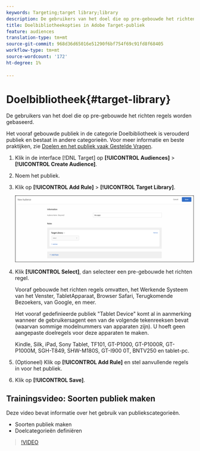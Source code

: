 ```yaml
---
keywords: Targeting;target library;library
description: De gebruikers van het doel die op pre-gebouwde het richten regels worden gebaseerd.
title: Doelbibliotheekopties in Adobe Target-publiek
feature: audiences
translation-type: tm+mt
source-git-commit: 968d36d65016e51290f6bf754f69c91fd8f68405
workflow-type: tm+mt
source-wordcount: '172'
ht-degree: 1%

---
```



# Doelbibliotheek{#target-library}

De gebruikers van het doel die op pre-gebouwde het richten regels worden gebaseerd.

Het vooraf gebouwde publiek in de categorie Doelbibliotheek is verouderd publiek en bestaat in andere categorieën. Voor meer informatie en beste praktijken, zie [Doelen en het publiek vaak Gestelde Vragen](/help/c-target/c-troubleshooting-targets-and-audiences/troubleshooting-targets-and-audiences.md#concept_C4EE4B8F4840430CBD798D579A8F208D).

1. Klik in de interface [!DNL Target] op **[!UICONTROL Audiences]** > **[!UICONTROL Create Audience]**.
1. Noem het publiek.
1. Klik op **[!UICONTROL Add Rule]** > **[!UICONTROL Target Library]**.

   ![Doelbibliotheek](assets/target_library.png)

1. Klik **[!UICONTROL Select]**, dan selecteer een pre-gebouwde het richten regel.

   Vooraf gebouwde het richten regels omvatten, het Werkende Systeem van het Venster, TabletApparaat, Browser Safari, Terugkomende Bezoekers, van Google, en meer.

   Het vooraf gedefinieerde publiek &quot;Tablet Device&quot; komt al in aanmerking wanneer de gebruikersagent een van de volgende tekenreeksen bevat (waarvan sommige modelnummers van apparaten zijn). U hoeft geen aangepaste doelregels voor deze apparaten te maken.

   Kindle, Silk, iPad, Sony Tablet, TF101, GT-P1000, GT-P1000R, GT-P1000M, SGH-T849, SHW-M180S, GT-I900 0T, BNTV250 en tablet-pc.

1. (Optioneel) Klik op **[!UICONTROL Add Rule]** en stel aanvullende regels in voor het publiek.
1. Klik op **[!UICONTROL Save]**.

## Trainingsvideo: Soorten publiek maken

Deze video bevat informatie over het gebruik van publiekscategorieën.

* Soorten publiek maken
* Doelcategorieën definiëren

>[!VIDEO](https://video.tv.adobe.com/v/17392)
